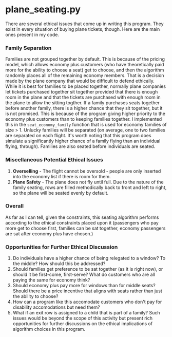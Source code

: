 # plane_seating.py
There are several ethical issues that come up in writing this program. They exist in every situation of buying plane tickets, though. Here are the main ones present in my code.
### Family Separation
Families are not grouped together by default. This is because of the pricing model, which allows economy plus customers (who have theoretically paid more for the ability to choose a seat) get to choose, and then the algorithm randomly places all of the remaining economy members. That is a decision made by the plane company that would be difficult to defend ethically. While it is best for families to be placed together, normally plane companies let tickets purchased together sit together provided that there is enough room in the plane and that the tickets are purchased with enough room in the plane to allow the sitting togther. If a family purchases seats together before another family, there is a higher chance that they sit together, but it is not promised. This is because of the program giving higher priority to the economy plus customers than to keeping families together. I implemented this in the `seat_economy_family` function that is used for economy families of size > 1. Unlucky families will be separated (on average, one to two families are separated on each flight. It's worth noting that this program does simulate a significantly higher chance of a family flying than an individual flying, through). Families are also seated before individuals are seated.
### Miscellaneous Potential Ethical Issues
1. __Overselling__ - The flight cannot be oversold - people are only inserted into the economy list if there is room for them.
2. __Plane Safety__ - The plane does not fly until full. Due to the nature of the family seating, rows are filled methodically back to front and left to right, so the plane will be seated evenly by default.
### Overall
As far as I can tell, given the constraints, this seating algorithm performs according to the ethical constraints placed upon it (passengers who pay more get to choose first, families can be sat together, economy passengers are sat after economy plus have chosen.)
### Opportunities for Further Ethical Discussion
1. Do individuals have a higher chance of being relegated to a window? To the middle? How should this be addressed?
2. Should families get preference to be sat together (as it is right now), or should it be first-come, first-serve? What do customers who are all paying the same for economy think?
3. Should economy plus pay more for windows than for middle seats? Should there be a price incentive that aligns with seats rather than just the ability to choose?
4. How can a program like this accomodate customers who don't pay for disability accomodations but need them?
5. What if an exit row is assigned to a child that is part of a family?
Such issues would be beyond the scope of this activity but present rich opportunities for further discussions on the ethical implications of algorithm choices in this program.
